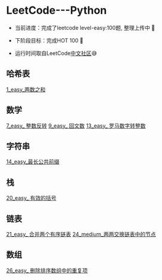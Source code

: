 LeetCode---Python
=====

* 当前进度：完成了leetcode level-easy:100题, 整理上传中 🛫

* 下阶段目标：完成HOT 100 🐧

* 运行时间取自LeetCode[中文社区](https://leetcode-cn.com/)😅

哈希表
-----
[1_easy_两数之和](https://github.com/peterpwb/leetcode---python/blob/master/1_easy_两数之和.py)

数学
-----
[7_easy_ 整数反转](https://github.com/peterpwb/leetcode---python/blob/master/7_easy_%20整数反转.py)
[9_easy_ 回文数](https://github.com/peterpwb/leetcode---python/blob/master/9_easy_%20回文数.py)
[13_easy_ 罗马数字转整数](https://github.com/peterpwb/leetcode---python/blob/master/13_easy_%20罗马数字转整数.py)

字符串
---
[14_easy_最长公共前缀](https://github.com/peterpwb/leetcode---python/blob/master/14_easy_最长公共前缀.py)

栈
----
[20_easy_ 有效的括号](https://github.com/peterpwb/leetcode---python/blob/master/20_easy_%20有效的括号.py)

链表
----
[21_easy_ 合并两个有序链表](https://github.com/peterpwb/leetcode---python/blob/master/21_easy_%20合并两个有序链表.py)
[24_medium_两两交换链表中的节点](https://github.com/peterpwb/leetcode---python/blob/master/24_medium_两两交换链表中的节点.py)

数组
---
[26_easy_ 删除排序数组中的重复项](https://github.com/peterpwb/leetcode---python/blob/master/26_easy_%20删除排序数组中的重复项.py)
